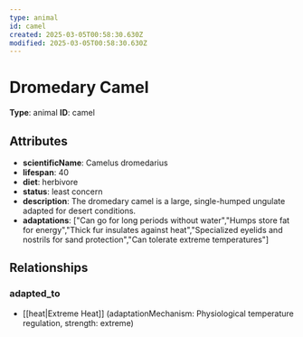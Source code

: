 ```yaml
---
type: animal
id: camel
created: 2025-03-05T00:58:30.630Z
modified: 2025-03-05T00:58:30.630Z
---
```


# Dromedary Camel

**Type**: animal
**ID**: camel

## Attributes

- **scientificName**: Camelus dromedarius
- **lifespan**: 40
- **diet**: herbivore
- **status**: least concern
- **description**: The dromedary camel is a large, single-humped ungulate adapted for desert conditions.
- **adaptations**: ["Can go for long periods without water","Humps store fat for energy","Thick fur insulates against heat","Specialized eyelids and nostrils for sand protection","Can tolerate extreme temperatures"]

## Relationships

### adapted_to

- [[heat|Extreme Heat]] (adaptationMechanism: Physiological temperature regulation, strength: extreme)

